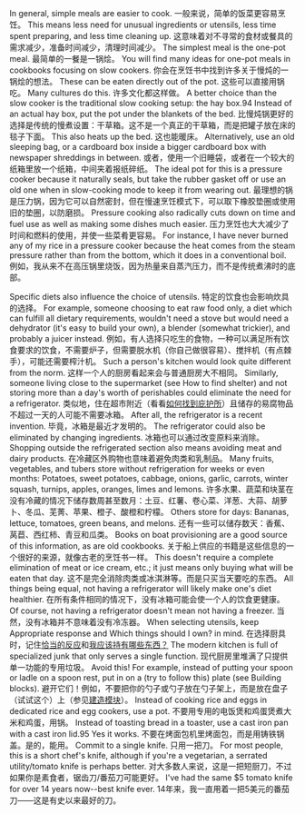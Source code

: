 In general, simple meals are easier to cook. 
一般来说，简单的饭菜更容易烹饪。
This means less need for unusual ingredients or utensils, less time spent preparing, and less time cleaning up. 
这意味着对不寻常的食材或餐具的需求减少，准备时间减少，清理时间减少。
The simplest meal is the one-pot meal. 
最简单的一餐是一锅烩。
You will find many ideas for one-pot meals in cookbooks focusing on slow cookers. 
你会在烹饪书中找到许多关于慢炖的一锅烩的想法。
These can be eaten directly out of the pot. 
这些可以直接用锅吃。
Many  cultures  do  this. 
许多文化都这样做。
A  better  choice  than  the  slow  cooker  is  the  traditional slow  cooking  setup:  the  hay  box.94  Instead  of  an  actual  hay  box,  put  the  pot under the blankets of the bed. 
比慢炖锅更好的选择是传统的慢煮设置：干草箱。这不是一个真正的干草箱，而是把罐子放在床的毯子下面。
This also heats up the bed. 
这也能暖床。
Alternatively, use an old  sleeping  bag,  or  a  cardboard  box  inside  a  bigger  cardboard  box  with newspaper  shreddings  in  between. 
或者，使用一个旧睡袋，或者在一个较大的纸箱里放一个纸箱，中间夹着报纸碎纸。
The  ideal  pot  for  this  is  a  pressure  cooker because it naturally seals, but take the rubber gasket off or use an old one when in  slow-cooking  mode  to  keep  it  from  wearing  out. 
最理想的锅是压力锅，因为它可以自然密封，但在慢速烹饪模式下，可以取下橡胶垫圈或使用旧的垫圈，以防磨损。
Pressure  cooking  also radically cuts down on time and fuel use as well as making some dishes much easier. 
压力烹饪也大大减少了时间和燃料的使用，并使一些菜肴更容易。
For  instance,  I  have  never  burned  any  of  my  rice  in  a  pressure  cooker because  the  heat  comes  from  the  steam  pressure  rather  than  from  the  bottom, which it does in a conventional boil. 
例如，我从来不在高压锅里烧饭，因为热量来自蒸汽压力，而不是传统煮沸时的底部。

Specific  diets  also  influence  the  choice  of  utensils. 
特定的饮食也会影响炊具的选择。
For  example,  someone choosing to eat raw food only, a diet which can fulfill all dietary requirements, wouldn't need a stove but would need a dehydrator (it's easy to build your own), a  blender  (somewhat  trickier),  and  probably  a  juicer  instead. 
例如，有人选择只吃生的食物，一种可以满足所有饮食要求的饮食，不需要炉子，但需要脱水机（你自己做很容易）、搅拌机（有点棘手），可能还需要榨汁机。
Such  a  person's kitchen  would  look  quite  different  from  the  norm. 
这样一个人的厨房看起来会与普通厨房大不相同。
Similarly,  someone  living close to the supermarket (see How to find shelter) and not  storing  more  than a day's worth of perishables could eliminate the need for a refrigerator. 
类似地，住在超市附近（看看[如何找到庇护所]()）且储存的易腐物品不超过一天的人可能不需要冰箱。
After all, the refrigerator is a recent invention. 
毕竟，冰箱是最近才发明的。
The refrigerator could also be eliminated by changing  ingredients. 
冰箱也可以通过改变原料来消除。
Shopping  outside  the  refrigerated  section  also  means avoiding  meat  and  dairy  products. 
在冷藏区外购物也意味着避免肉类和乳制品。
Many  fruits,  vegetables,  and  tubers  store without  refrigeration  for  weeks  or  even  months:  Potatoes,  sweet  potatoes, cabbage,  onions,  garlic,  carrots,  winter  squash,  turnips,  apples,  oranges,  limes and lemons. 
许多水果、蔬菜和块茎在没有冷藏的情况下储存数周甚至数月：土豆、红薯、卷心菜、洋葱、大蒜、胡萝卜、冬瓜、芜菁、苹果、橙子、酸橙和柠檬。
Others store for days: Bananas, lettuce, tomatoes, green beans, and melons. 
还有一些可以储存数天：香蕉、莴苣、西红柿、青豆和瓜类。
Books on boat provisioning are a good source of this information, as are old cookbooks. 
关于船上供应的书籍是这些信息的一个很好的来源，就像古老的烹饪书一样。
This doesn't require a complete elimination of meat or ice cream, etc.;  it  just  means  only  buying  what  will  be  eaten  that  day. 
这不是完全消除肉类或冰淇淋等。而是只买当天要吃的东西。
All  things  being equal, not having a refrigerator will likely make one's diet healthier. 
在所有条件相同的情况下，没有冰箱可能会使一个人的饮食更健康。
Of course, not  having  a  refrigerator  doesn't  mean  not  having  a  freezer. 
当然，没有冰箱并不意味着没有冷冻器。
When  selecting utensils,  keep  Appropriate  response  and  Which  things  should  I  own?  in  mind. 
在选择厨具时，记住[恰当的反应]()和[我应该持有哪些东西？]()
The modern kitchen is full of specialized junk that only serves a single function. 
现代厨房里堆满了只提供单一功能的专用垃圾。
Avoid this! For example, instead of putting your spoon or ladle on a spoon rest, put  in  on  a  (try  to  follow  this)  plate  (see  Building blocks). 
避开它们！例如，不要把你的勺子或勺子放在勺子架上，而是放在盘子（试试这个）上（参见[建造模块]()）。
Instead  of  cooking rice  and  eggs  in  dedicated  rice  and  egg  cookers,  use  a  pot. 
不要用专用的电饭煲和鸡蛋煲煮大米和鸡蛋，用锅。
Instead  of  toasting bread in a toaster, use a cast iron pan with a cast iron lid.95 Yes it works. 
不要在烤面包机里烤面包，而是用铸铁锅盖。是的，能用。
Commit to a single knife. 
只用一把刀。
For most people, this is a short chef's knife, although if you're a vegetarian, a serrated utility/tomato knife is perhaps better. 
对大多数人来说，这是一把短厨刀，不过如果你是素食者，锯齿刀/番茄刀可能更好。
I've had the same $5 tomato knife for over 14 years now--best knife ever.
14年来，我一直用着一把5美元的番茄刀——这是有史以来最好的刀。